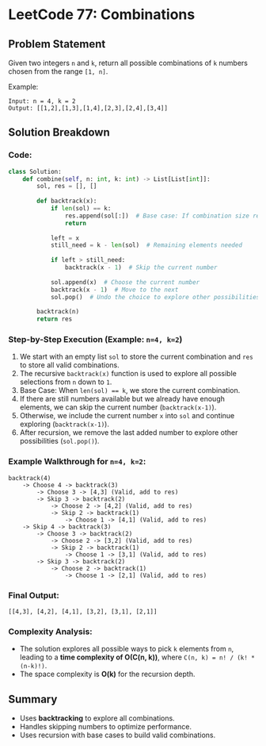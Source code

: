 # LeetCode 77: Combinations

## Problem Statement
Given two integers `n` and `k`, return all possible combinations of `k` numbers chosen from the range `[1, n]`.

Example:
```
Input: n = 4, k = 2
Output: [[1,2],[1,3],[1,4],[2,3],[2,4],[3,4]]
```

## Solution Breakdown

### Code:
```python
class Solution:
    def combine(self, n: int, k: int) -> List[List[int]]:
        sol, res = [], []
        
        def backtrack(x):
            if len(sol) == k:
                res.append(sol[:])  # Base case: If combination size reaches k, add to result
                return
            
            left = x
            still_need = k - len(sol)  # Remaining elements needed
            
            if left > still_need:
                backtrack(x - 1)  # Skip the current number
            
            sol.append(x)  # Choose the current number
            backtrack(x - 1)  # Move to the next
            sol.pop()  # Undo the choice to explore other possibilities
        
        backtrack(n)
        return res
```

### Step-by-Step Execution (Example: `n=4, k=2`)

1. We start with an empty list `sol` to store the current combination and `res` to store all valid combinations.
2. The recursive `backtrack(x)` function is used to explore all possible selections from `n` down to `1`.
3. Base Case: When `len(sol) == k`, we store the current combination.
4. If there are still numbers available but we already have enough elements, we can skip the current number (`backtrack(x-1)`).
5. Otherwise, we include the current number `x` into `sol` and continue exploring (`backtrack(x-1)`).
6. After recursion, we remove the last added number to explore other possibilities (`sol.pop()`).

### Example Walkthrough for `n=4, k=2`:
```
backtrack(4)
    -> Choose 4 -> backtrack(3)
        -> Choose 3 -> [4,3] (Valid, add to res)
        -> Skip 3 -> backtrack(2)
            -> Choose 2 -> [4,2] (Valid, add to res)
            -> Skip 2 -> backtrack(1)
                -> Choose 1 -> [4,1] (Valid, add to res)
    -> Skip 4 -> backtrack(3)
        -> Choose 3 -> backtrack(2)
            -> Choose 2 -> [3,2] (Valid, add to res)
            -> Skip 2 -> backtrack(1)
                -> Choose 1 -> [3,1] (Valid, add to res)
        -> Skip 3 -> backtrack(2)
            -> Choose 2 -> backtrack(1)
                -> Choose 1 -> [2,1] (Valid, add to res)
```

### Final Output:
```
[[4,3], [4,2], [4,1], [3,2], [3,1], [2,1]]
```

### Complexity Analysis:
- The solution explores all possible ways to pick `k` elements from `n`, leading to a **time complexity of O(C(n, k))**, where `C(n, k) = n! / (k! * (n-k)!)`.
- The space complexity is **O(k)** for the recursion depth.

## Summary
- Uses **backtracking** to explore all combinations.
- Handles skipping numbers to optimize performance.
- Uses recursion with base cases to build valid combinations.

